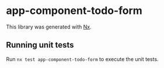 # app-component-todo-form

This library was generated with [Nx](https://nx.dev).

## Running unit tests

Run `nx test app-component-todo-form` to execute the unit tests.
